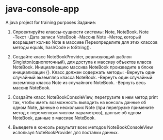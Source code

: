 # java-console-app
A java project for training purposes
Задание:

1. Спроектируйте классы-сущности системы: Note, NoteBook.
Note
-Текст
-Дата записи
NoteBook
-Массив Note
-Метод который возращает кол-во Note в массиве
Переопределите для этих классов методы equals, hashCode и toString().

2. Создайте класс NoteBookProvider, реализующий шаблон Singleton(однопоточный), для доступа к массиву объектов класса NoteBook. Инициализацию массива NoteBook произведите в блоке инициализации {}.
Класс должен содержать методы:
-Вернуть один случайный экземпляр класса NoteBook.
-Вернуть один случайный экземпляр класса Note из случайного NoteBook.
-Вернуть весь массив NoteBook.

3. Создайте класс NoteBookConsoleView, перегрузите в нем метод print так, чтобы иметь возможность выводить на консоль данные об одном Note, данные о нескольких Note (при перегрузке примените метод с переменным числом параметров), данные об одном NoteBook, данные о массиве NoteBook.

4. Выведете в консоль результат всех методов NoteBookConsoleView используя NoteBookProvider для поставки данных.